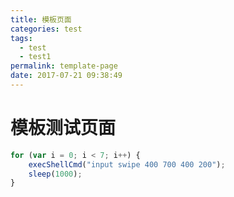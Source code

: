 ```yaml
---
title: 模板页面
categories: test
tags:
  - test
  - test1
permalink: template-page
date: 2017-07-21 09:38:49
---
```


# 模板测试页面

``` javascript
for (var i = 0; i < 7; i++) {
	execShellCmd("input swipe 400 700 400 200");
	sleep(1000);
}
```
